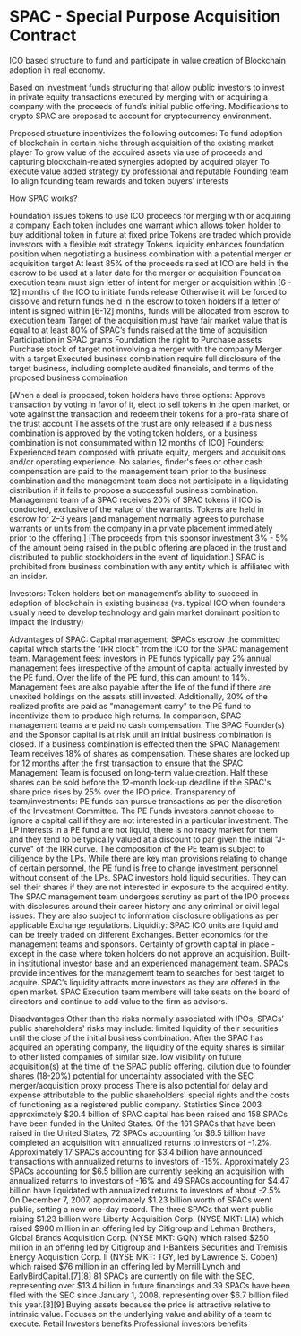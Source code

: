 # SPAC - Special Purpose Acquisition Contract
ICO based structure to fund and participate in value creation of Blockchain adoption in real economy.

Based on investment funds structuring that allow public investors to invest in private equity transactions executed by merging with or acquiring a company with the proceeds of fund’s initial public offering. Modifications to crypto SPAC are proposed to account for cryptocurrency environment. 

Proposed structure incentivizes the following outcomes:
To fund adoption of blockchain in certain niche through acquisition of the existing market player
To grow value of the acquired assets via use of proceeds and capturing blockchain-related synergies adopted by acquired player
To execute value added strategy by professional and reputable Founding team
To align founding team rewards and token buyers’ interests



How SPAC works?

Foundation issues tokens to use ICO proceeds for merging with or acquiring a company
Each token includes one warrant which allows token holder to buy additional token in future at fixed price
Tokens are traded which provide investors with a flexible exit strategy
Tokens liquidity enhances foundation position when negotiating a business combination with a potential merger or acquisition target
At least 85% of the proceeds raised at ICO are held in the escrow to be used at a later date for the merger or acquisition
Foundation execution team must sign letter of intent for merger or acquisition within [6 - 12] months of the ICO to initiate funds release
Otherwise it will be forced to dissolve and return funds held in the escrow to token holders
If a letter of intent is signed within [6-12] months, funds will be allocated from escrow to execution team
Target of the acquisition must have fair market value that is equal to at least 80% of SPAC’s funds raised at the time of acquisition
Participation in SPAC grants Foundation the right to 
Purchase assets
Purchase stock of target not involving a merger with the company
Merger with a target
Executed business combination require full disclosure of the target business, including complete audited financials, and terms of the proposed business combination
 
[When a deal is proposed, token holders have three options:
Approve transaction by voting in favor of it, elect to sell tokens in the open market, or vote against the transaction and redeem their tokens for a pro-rata share of the trust account
The assets of the trust are only released if a business combination is approved by the voting token holders, or a business combination is not consummated within 12 months of ICO]
Founders:
Experienced team composed with private equity, mergers and acquisitions and/or operating experience.
No salaries, finder's fees or other cash compensation are paid to the management team prior to the business combination and the management team does not participate in a liquidating distribution if it fails to propose a successful business combination.
Management team of a SPAC receives 20% of SPAC tokens if ICO is conducted, exclusive of the value of the warrants.
Tokens are held in escrow for 2–3 years [and management normally agrees to purchase warrants or units from the company in a private placement immediately prior to the offering.]
[The proceeds from this sponsor investment 3% - 5% of the amount being raised in the public offering are placed in the trust and distributed to public stockholders in the event of liquidation.]
SPAC is prohibited from business combination with any entity which is affiliated with an insider.
 
Investors:
Token holders bet on management’s ability to succeed in adoption of blockchain in existing business (vs. typical ICO when founders usually need to develop technology and gain market dominant position to impact the industry) 
 
Advantages of SPAC:
Capital management: SPACs escrow the committed capital which starts the "IRR clock" from the ICO for the SPAC management team.
Management fees: investors in PE funds typically pay 2% annual management fees irrespective of the amount of capital actually invested by the PE fund. Over the life of the PE fund, this can amount to 14%. Management fees are also payable after the life of the fund if there are unexited holdings on the assets still invested. Additionally, 20% of the realized profits are paid as "management carry" to the PE fund to incentivize them to produce high returns.
In comparison, SPAC management teams are paid no cash compensation. The SPAC Founder(s) and the Sponsor capital is at risk until an initial business combination is closed. If a business combination is effected then the SPAC Management Team receives 18% of shares as compensation. These shares are locked up for 12 months after the first transaction to ensure that the SPAC Management Team is focused on long-term value creation. Half these shares can be sold before the 12-month lock-up deadline if the SPAC's share price rises by 25% over the IPO price.
Transparency of team/investments: PE funds can pursue transactions as per the discretion of the Investment Committee. The PE Funds investors cannot choose to ignore a capital call if they are not interested in a particular investment. The LP interests in a PE fund are not liquid, there is no ready market for them and they tend to be typically valued at a discount to par given the initial "J-curve" of the IRR curve. The composition of the PE team is subject to diligence by the LPs. While there are key man provisions relating to change of certain personnel, the PE fund is free to change investment personnel without consent of the LPs.
SPAC investors hold liquid securities. They can sell their shares if they are not interested in exposure to the acquired entity. The SPAC management team undergoes scrutiny as part of the IPO process with disclosures around their career history and any criminal or civil legal issues. They are also subject to information disclosure obligations as per applicable Exchange regulations.
Liquidity: SPAC ICO units are liquid and can be freely traded on different Exchanges.
Better economics for the management teams and sponsors.
Certainty of growth capital in place - except in the case where token holders do not approve an acquisition.
Built-in institutional investor base and an experienced management team.
SPACs provide incentives for the management team to searches for best target to acquire. 
SPAC’s liquidity attracts more investors as they are offered in the open market.
SPAC Execution team members will take seats on the board of directors and continue to add value to the firm as advisors.
 
Disadvantages
Other than the risks normally associated with IPOs, SPACs’ public shareholders' risks may include:
limited liquidity of their securities until the close of the initial business combination. After the SPAC has acquired an operating company, the liquidity of the equity shares is similar to other listed companies of similar size.
low visibility on future acquisition(s) at the time of the SPAC public offering.
dilution due to founder shares (18-20%)
potential for uncertainty associated with the SEC merger/acquisition proxy process
There is also potential for delay and expense attributable to the public shareholders' special rights and the costs of functioning as a registered public company.
Statistics
Since 2003 approximately $20.4 billion of SPAC capital has been raised and 158 SPACs have been funded in the United States. 
Of the 161 SPACs that have been raised in the United States, 72 SPACs accounting for $6.5 billion have completed an acquisition with annualized returns to investors of -1.2%. 
Approximately 17 SPACs accounting for $3.4 billion have announced transactions with annualized returns to investors of -15%.
Approximately 23 SPACs accounting for $6.5 billion are currently seeking an acquisition with annualized returns to investors of -16% and 49 SPACs accounting for $4.47 billion have liquidated with annualized returns to investors of about -2.5%
On December 7, 2007, approximately $1.23 billion worth of SPACs went public, setting a new one-day record. 
The three SPACs that went public raising $1.23 billion were Liberty Acquisition Corp. (NYSE MKT: LIA) which raised $900 million in an offering led by Citigroup and Lehman Brothers, Global Brands Acquisition Corp. (NYSE MKT: GQN) which raised $250 million in an offering led by Citigroup and I-Bankers Securities and Tremisis Energy Acquisition Corp. II (NYSE MKT: TGY, led by Lawrence S. Coben) which raised $76 million in an offering led by Merrill Lynch and EarlyBirdCapital.[7][8]
81 SPACs are currently on file with the SEC, representing over $13.4 billion in future financings and 39 SPACs have been filed with the SEC since January 1, 2008, representing over $6.7 billion filed this year.[8][9]
Buying assets because the price is attractive relative to intrinsic value. 
Focuses on the underlying value and ability of a team to execute.
Retail Investors benefits
Professional investors benefits 

